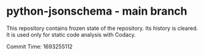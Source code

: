 # python-jsonschema - main branch

This repository contains frozen state of the repository.
Its history is cleared. It is used only for static code
analysis with Codacy.

Commit Time: 1693255112